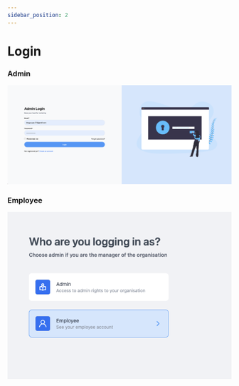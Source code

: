 ```yaml
---
sidebar_position: 2
---
```


# Login

### Admin
![Docusaurus](/img/gui/user-management/admin-login.png)

### Employee
![Docusaurus](/img/gui/user-management/employee-prelogin.png)
